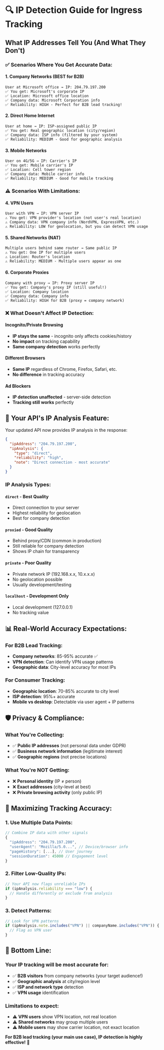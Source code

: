 # 🔍 IP Detection Guide for Ingress Tracking

## What IP Addresses Tell You (And What They Don't)

### ✅ **Scenarios Where You Get Accurate Data:**

#### **1. Company Networks (BEST for B2B)**

```
User at Microsoft office → IP: 204.79.197.200
✅ You get: Microsoft's corporate IP
✅ Location: Microsoft office location
✅ Company data: Microsoft Corporation info
✅ Reliability: HIGH - Perfect for B2B lead tracking!
```

#### **2. Direct Home Internet**

```
User at home → IP: ISP-assigned public IP
✅ You get: Real geographic location (city/region)
✅ Company data: ISP info (filtered by your system)
✅ Reliability: MEDIUM - Good for geographic analysis
```

#### **3. Mobile Networks**

```
User on 4G/5G → IP: Carrier's IP
✅ You get: Mobile carrier's IP
✅ Location: Cell tower region
✅ Company data: Mobile carrier info
✅ Reliability: MEDIUM - Good for mobile tracking
```

### ⚠️ **Scenarios With Limitations:**

#### **4. VPN Users**

```
User with VPN → IP: VPN server IP
⚠️ You get: VPN provider's location (not user's real location)
⚠️ Company data: VPN company info (NordVPN, ExpressVPN, etc.)
⚠️ Reliability: LOW for geolocation, but you can detect VPN usage
```

#### **5. Shared Networks (NAT)**

```
Multiple users behind same router → Same public IP
⚠️ You get: One IP for multiple users
⚠️ Location: Router's location
⚠️ Reliability: MEDIUM - Multiple users appear as one
```

#### **6. Corporate Proxies**

```
Company with proxy → IP: Proxy server IP
✅ You get: Company's proxy IP (still useful!)
✅ Location: Company location
✅ Company data: Company info
✅ Reliability: HIGH for B2B (proxy = company network)
```

### ❌ **What Doesn't Affect IP Detection:**

#### **Incognito/Private Browsing**

- **IP stays the same** - incognito only affects cookies/history
- **No impact** on tracking capability
- **Same company detection** works perfectly

#### **Different Browsers**

- **Same IP** regardless of Chrome, Firefox, Safari, etc.
- **No difference** in tracking accuracy

#### **Ad Blockers**

- **IP detection unaffected** - server-side detection
- **Tracking still works** perfectly

## 🎯 **Your API's IP Analysis Feature:**

Your updated API now provides IP analysis in the response:

```json
{
  "ipAddress": "204.79.197.200",
  "ipAnalysis": {
    "type": "direct",
    "reliability": "high",
    "note": "Direct connection - most accurate"
  }
}
```

### **IP Analysis Types:**

#### **`direct`** - Best Quality

- Direct connection to your server
- Highest reliability for geolocation
- Best for company detection

#### **`proxied`** - Good Quality

- Behind proxy/CDN (common in production)
- Still reliable for company detection
- Shows IP chain for transparency

#### **`private`** - Poor Quality

- Private network IP (192.168.x.x, 10.x.x.x)
- No geolocation possible
- Usually development/testing

#### **`localhost`** - Development Only

- Local development (127.0.0.1)
- No tracking value

## 📊 **Real-World Accuracy Expectations:**

### **For B2B Lead Tracking:**

- **Company networks**: 85-95% accurate ✅
- **VPN detection**: Can identify VPN usage patterns
- **Geographic data**: City-level accuracy for most IPs

### **For Consumer Tracking:**

- **Geographic location**: 70-85% accurate to city level
- **ISP detection**: 95%+ accurate
- **Mobile vs desktop**: Detectable via user agent + IP patterns

## 🛡️ **Privacy & Compliance:**

### **What You're Collecting:**

- ✅ **Public IP addresses** (not personal data under GDPR)
- ✅ **Business network information** (legitimate interest)
- ✅ **Geographic regions** (not precise locations)

### **What You're NOT Getting:**

- ❌ **Personal identity** (IP ≠ person)
- ❌ **Exact addresses** (city-level at best)
- ❌ **Private browsing activity** (only public IP)

## 🚀 **Maximizing Tracking Accuracy:**

### **1. Use Multiple Data Points:**

```javascript
// Combine IP data with other signals
{
  "ipAddress": "204.79.197.200",
  "userAgent": "Mozilla/5.0...", // Device/browser info
  "pageHistory": [...], // User journey
  "sessionDuration": 45000 // Engagement level
}
```

### **2. Filter Low-Quality IPs:**

```javascript
// Your API now flags unreliable IPs
if (ipAnalysis.reliability === "low") {
  // Handle differently or exclude from analysis
}
```

### **3. Detect Patterns:**

```javascript
// Look for VPN patterns
if (ipAnalysis.note.includes("VPN") || companyName.includes("VPN")) {
  // Flag as VPN user
}
```

## 🎯 **Bottom Line:**

### **Your IP tracking will be most accurate for:**

- ✅ **B2B visitors** from company networks (your target audience!)
- ✅ **Geographic analysis** at city/region level
- ✅ **ISP and network type** detection
- ✅ **VPN usage** identification

### **Limitations to expect:**

- ⚠️ **VPN users** show VPN location, not real location
- ⚠️ **Shared networks** may group multiple users
- ⚠️ **Mobile users** may show carrier location, not exact location

**For B2B lead tracking (your main use case), IP detection is highly effective!** 🎯
